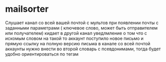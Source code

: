 # mailsorter
Слушает канал со всей вашей почтой с мультов
при появлении почты с заданными параметрами ( ключевое слово, может быть отправителем или получателем)  кидает в другой канал уведлмление о том что с искомым словом на такой то аккаунт поступило новое письмо и прямую ссылку на полную версию письма в канале со всей почтой
аккаунты нужно внести во второй словарь с псевдонимами, тогда будет удобно ориентироваться по тегам 
